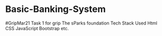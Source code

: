# Basic-Banking-System
#GripMar21
Task 1 for grip The sParks foundation
Tech Stack Used
Html
CSS
JavaScript
Bootstrap etc.
